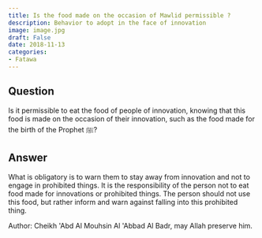 ```yaml
---
title: Is the food made on the occasion of Mawlid permissible ?
description: Behavior to adopt in the face of innovation
image: image.jpg
draft: False
date: 2018-11-13
categories:
- Fatawa
---
```


## Question

Is it permissible to eat the food of people of innovation, knowing that this food is made
on the occasion of their innovation, such as the food made for the birth of the 
Prophet ﷺ?

## Answer

What is obligatory is to warn them to stay away from innovation and not to engage in
prohibited things. It is the responsibility of the person not to eat food made for
innovations or prohibited things. The person should not use this food, but rather inform
and warn against falling into this prohibited thing.

Author: Cheikh 'Abd Al Mouhsin Al 'Abbad Al Badr, may Allah preserve him.